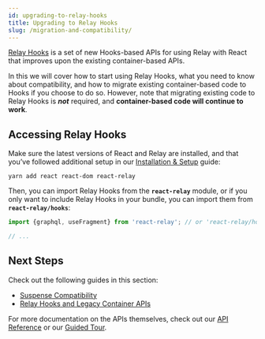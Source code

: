 ```yaml
---
id: upgrading-to-relay-hooks
title: Upgrading to Relay Hooks
slug: /migration-and-compatibility/
---
```


[Relay Hooks](/blog/2021/03/09/introducing-relay-hooks) is a set of new Hooks-based APIs for using Relay with React that improves upon the existing container-based APIs.

In this we will cover how to start using Relay Hooks, what you need to know about compatibility, and how to migrate existing container-based code to Hooks if you choose to do so. However, note that migrating existing code to Relay Hooks is ***not*** required, and **container-based code will continue to work**.

## Accessing Relay Hooks

Make sure the latest versions of React and Relay are installed, and that you’ve followed additional setup in our [Installation & Setup](../introduction/installation-and-setup/) guide:

```
yarn add react react-dom react-relay
```

Then, you can import Relay Hooks from the **`react-relay`** module, or if you only want to include Relay Hooks in your bundle, you can import them from **`react-relay/hooks`**:

```js
import {graphql, useFragment} from 'react-relay'; // or 'react-relay/hooks'

// ...
```

## Next Steps

Check out the following guides in this section:
* [Suspense Compatibility](./suspense-compatibility/)
* [Relay Hooks and Legacy Container APIs](./relay-hooks-and-legacy-container-apis/)


For more documentation on the APIs themselves, check out our [API Reference](../api-reference/relay-environment-provider) or our [Guided Tour](../guided-tour/).
